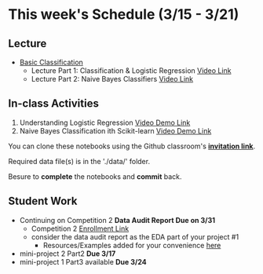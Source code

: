 # This week's Schedule (3/15 - 3/21)

## Lecture
+ [Basic Classification](https://docs.google.com/presentation/d/1LhrVq2Q9fnH5fU-X859qA2phK75GMFfhn9Svb7bjSO0/edit?usp=sharing)
  + Lecture Part 1: Classification & Logistic Regression [Video Link](https://www.dropbox.com/s/xyzk8u38dsczcup/classification_log_reg.mp4?dl=0)
  + Lecture Part 2: Naive Bayes Classifiers [Video Link](https://www.dropbox.com/s/k2px6bxaybceppx/naivebayes.mp4?dl=0)

## In-class Activities

1. Understanding Logistic Regression [Video Demo Link](https://www.dropbox.com/s/knmhv17cyfyjvv4/logreg_tutorial.mp4?dl=0)
2. Naive Bayes Classification ith Scikit-learn [Video Demo Link](https://www.dropbox.com/s/74zf423nxofctse/nb_tutorial.mp4?dl=0)

You can clone these notebooks using the Github classroom's [__invitation link__](https://classroom.github.com/a/R8AYmBYB).

Required data file(s) is in the './data/' folder.

Besure to __complete__ the notebooks and __commit__ back.

## Student Work
+ Continuing on Competition 2 __Data Audit Report Due on 3/31__
  + Competition 2 [Enrollment Link](https://classroom.github.com/g/786PEtCK)
  + consider the data audit report as the EDA part of your project #1
    - Resources/Examples added for your convenience [here](https://github.com/DrJieTao/ba545-docs/blob/master/competition2/resources.md)
+ mini-project 2 Part2  __Due 3/17__
+ mini-project 1 Part3 available __Due 3/24__
